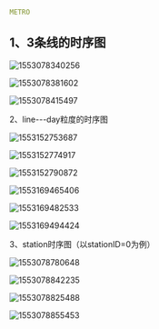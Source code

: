 ```yaml
METRO
```

## 1、3条线的时序图 

![1553078340256](C:\Users\lvyuhong\AppData\Roaming\Typora\typora-user-images\1553078340256.png)

![1553078381602](C:\Users\lvyuhong\AppData\Roaming\Typora\typora-user-images\1553078381602.png)

![1553078415497](C:\Users\lvyuhong\AppData\Roaming\Typora\typora-user-images\1553078415497.png)

2、line---day粒度的时序图

![1553152753687](C:\Users\lvyuhong\AppData\Roaming\Typora\typora-user-images\1553152753687.png)

![1553152774917](C:\Users\lvyuhong\AppData\Roaming\Typora\typora-user-images\1553152774917.png)

![1553152790872](C:\Users\lvyuhong\AppData\Roaming\Typora\typora-user-images\1553152790872.png)

![1553169465406](C:\Users\lvyuhong\AppData\Roaming\Typora\typora-user-images\1553169465406.png)

![1553169482533](C:\Users\lvyuhong\AppData\Roaming\Typora\typora-user-images\1553169482533.png)



![1553169494424](C:\Users\lvyuhong\AppData\Roaming\Typora\typora-user-images\1553169494424.png)



3、station时序图（以stationID=0为例）

![1553078780648](C:\Users\lvyuhong\AppData\Roaming\Typora\typora-user-images\1553078780648.png)

![1553078842235](C:\Users\lvyuhong\AppData\Roaming\Typora\typora-user-images\1553078842235.png)

![1553078825488](C:\Users\lvyuhong\AppData\Roaming\Typora\typora-user-images\1553078825488.png)

![1553078855453](C:\Users\lvyuhong\AppData\Roaming\Typora\typora-user-images\1553078855453.png)



